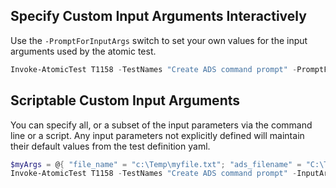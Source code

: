 ## Specify Custom Input Arguments Interactively

Use the `-PromptForInputArgs` switch to set your own values for the input arguments used by the atomic test.

```powershell
Invoke-AtomicTest T1158 -TestNames "Create ADS command prompt" -PromptForInputArgs
```

## Scriptable Custom Input Arguments 

You can specify all, or a subset of the input parameters via the command line or a script. Any input parameters not explicitly defined will maintain their default values from the test definition yaml.

```powershell
$myArgs = @{ "file_name" = "c:\Temp\myfile.txt"; "ads_filename" = "C:\Temp\ads-file.txt"  }
Invoke-AtomicTest T1158 -TestNames "Create ADS command prompt" -InputArgs $myArgs
```

